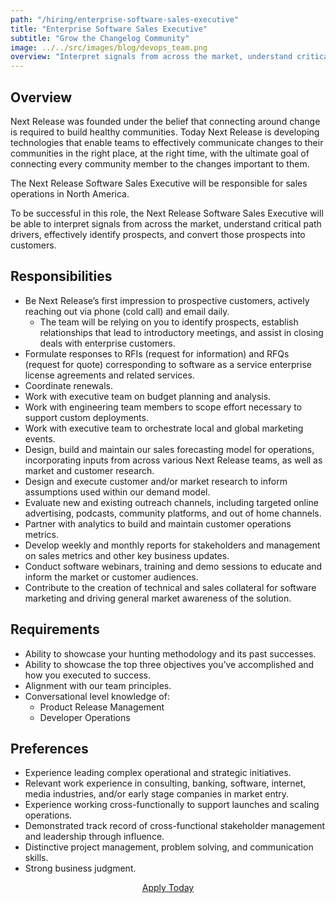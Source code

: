 ```yaml
---
path: "/hiring/enterprise-software-sales-executive"
title: "Enterprise Software Sales Executive"
subtitle: "Grow the Changelog Community"
image: ../../src/images/blog/devops_team.png
overview: "Interpret signals from across the market, understand critical path drivers, effectively identify prospects, and convert those prospects into customers."
---
```


## Overview

Next Release was founded under the belief that connecting around
change is required to build healthy communities. Today Next Release
is developing technologies that enable teams to effectively communicate
changes to their communities in the right place, at the right time, with
the ultimate goal of connecting every community member to the changes
important to them.

The Next Release Software Sales Executive will be responsible for sales
operations in North America.

To be successful in this role, the Next Release Software Sales Executive
will be able to interpret signals from across the market, understand
critical path drivers, effectively identify prospects, and
convert those prospects into customers.

## Responsibilities

-   Be Next Release’s first impression to prospective customers, actively reaching out via phone (cold call) and email daily.
    -   The team will be relying on you to identify prospects, establish relationships that lead to introductory meetings, and assist in closing deals with enterprise customers.
-   Formulate responses to RFIs (request for information) and RFQs (request for quote) corresponding to software as a service enterprise license agreements and related services.
-   Coordinate renewals.
-   Work with executive team on budget planning and analysis.
-   Work with engineering team members to scope effort necessary to support custom deployments.
-   Work with executive team to orchestrate local and global marketing events.
-   Design, build and maintain our sales forecasting model for operations, incorporating inputs from across various Next Release teams, as well as market and customer research.
-   Design and execute customer and/or market research to inform assumptions used within our demand model.
-   Evaluate new and existing outreach channels, including targeted online advertising, podcasts, community platforms, and out of home channels.
-   Partner with analytics to build and maintain customer operations metrics.
-   Develop weekly and monthly reports for stakeholders and management on sales metrics and other key business updates.
-   Conduct software webinars, training and demo sessions to educate and inform the market or customer audiences.
-   Contribute to the creation of technical and sales collateral for software marketing and driving general market awareness of the solution.

## Requirements

-   Ability to showcase your hunting methodology and its past successes.
-   Ability to showcase the top three objectives you’ve accomplished and how you executed to success.
-   Alignment with our team principles.
-   Conversational level knowledge of:
    -   Product Release Management
    -   Developer Operations

## Preferences

-   Experience leading complex operational and strategic initiatives.
-   Relevant work experience in consulting, banking, software, internet, media industries, and/or early stage companies in market entry.
-   Experience working cross-functionally to support launches and scaling operations.
-   Demonstrated track record of cross-functional stakeholder management and leadership through influence.
-   Distinctive project management, problem solving, and communication skills.
-   Strong business judgment.

<p style="text-align: center;"><a href="mailto:hello@nextrelease.io?subject=Enterprise Software Sales Executive Position">Apply Today</a></p>
